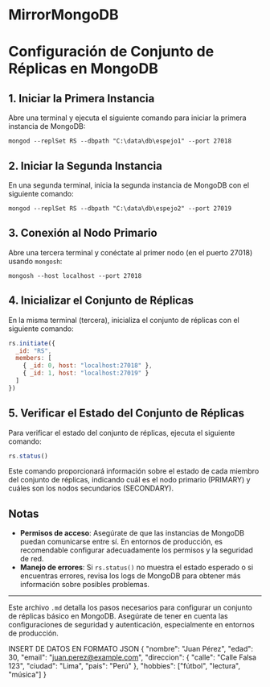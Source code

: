 # MirrorMongoDB

# Configuración de Conjunto de Réplicas en MongoDB

## 1. Iniciar la Primera Instancia

Abre una terminal y ejecuta el siguiente comando para iniciar la primera instancia de MongoDB:

```shell
mongod --replSet RS --dbpath "C:\data\db\espejo1" --port 27018
```

## 2. Iniciar la Segunda Instancia

En una segunda terminal, inicia la segunda instancia de MongoDB con el siguiente comando:

```shell
mongod --replSet RS --dbpath "C:\data\db\espejo2" --port 27019
```

## 3. Conexión al Nodo Primario

Abre una tercera terminal y conéctate al primer nodo (en el puerto 27018) usando `mongosh`:

```shell
mongosh --host localhost --port 27018
```

## 4. Inicializar el Conjunto de Réplicas

En la misma terminal (tercera), inicializa el conjunto de réplicas con el siguiente comando:

```javascript
rs.initiate({
  _id: "RS",
  members: [
    { _id: 0, host: "localhost:27018" },
    { _id: 1, host: "localhost:27019" }
  ]
})
```

## 5. Verificar el Estado del Conjunto de Réplicas

Para verificar el estado del conjunto de réplicas, ejecuta el siguiente comando:

```javascript
rs.status()
```

Este comando proporcionará información sobre el estado de cada miembro del conjunto de réplicas, indicando cuál es el nodo primario (PRIMARY) y cuáles son los nodos secundarios (SECONDARY).

## Notas

- **Permisos de acceso**: Asegúrate de que las instancias de MongoDB puedan comunicarse entre sí. En entornos de producción, es recomendable configurar adecuadamente los permisos y la seguridad de red.
- **Manejo de errores**: Si `rs.status()` no muestra el estado esperado o si encuentras errores, revisa los logs de MongoDB para obtener más información sobre posibles problemas.

---

Este archivo `.md` detalla los pasos necesarios para configurar un conjunto de réplicas básico en MongoDB. Asegúrate de tener en cuenta las configuraciones de seguridad y autenticación, especialmente en entornos de producción.


INSERT DE DATOS EN FORMATO JSON
{
    "nombre": "Juan Pérez",
    "edad": 30,
    "email": "juan.perez@example.com",
    "direccion": {
        "calle": "Calle Falsa 123",
        "ciudad": "Lima",
        "pais": "Perú"
    },
    "hobbies": ["fútbol", "lectura", "música"]
}
